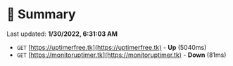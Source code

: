 # 📖 Summary
Last updated: **1/30/2022, 6:31:03 AM**

- `GET` [https://uptimerfree.tk](https://uptimerfree.tk) - **Up** (5040ms)
- `GET` [https://monitoruptimer.tk](https://monitoruptimer.tk) - **Down** (81ms)
